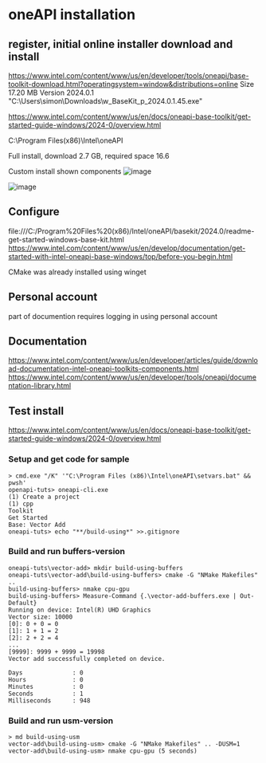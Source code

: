 # oneAPI installation

## register, initial online installer download and install
https://www.intel.com/content/www/us/en/developer/tools/oneapi/base-toolkit-download.html?operatingsystem=window&distributions=online
Size	17.20 MB
Version	2024.0.1
"C:\Users\simon\Downloads\w_BaseKit_p_2024.0.1.45.exe"

https://www.intel.com/content/www/us/en/docs/oneapi-base-toolkit/get-started-guide-windows/2024-0/overview.html

C:\Program Files(x86)\Intel\oneAPI

Full install, download 2.7 GB, required space 16.6

Custom install shown components
![image](https://github.com/simo-11/oneapi-tuts/assets/1210784/f062d97f-8e68-40c7-a9b6-de1646384ea8)

![image](https://github.com/simo-11/oneapi-tuts/assets/1210784/fa3379fe-124d-4962-9cee-a36b13ce9df9)

## Configure

file:///C:/Program%20Files%20(x86)/Intel/oneAPI/basekit/2024.0/readme-get-started-windows-base-kit.html
https://www.intel.com/content/www/us/en/develop/documentation/get-started-with-intel-oneapi-base-windows/top/before-you-begin.html

CMake was already installed using winget

## Personal account 
part of documention requires logging in using personal account

## Documentation
https://www.intel.com/content/www/us/en/developer/articles/guide/download-documentation-intel-oneapi-toolkits-components.html
https://www.intel.com/content/www/us/en/developer/tools/oneapi/documentation-library.html

## Test install
https://www.intel.com/content/www/us/en/docs/oneapi-base-toolkit/get-started-guide-windows/2024-0/overview.html

### Setup and get code for sample
```
> cmd.exe "/K" '"C:\Program Files (x86)\Intel\oneAPI\setvars.bat" && pwsh'
openapi-tuts> oneapi-cli.exe
(1) Create a project
(1) cpp
Toolkit
Get Started
Base: Vector Add
oneapi-tuts> echo "**/build-using*" >>.gitignore
```
### Build and run buffers-version
```
oneapi-tuts\vector-add> mkdir build-using-buffers
oneapi-tuts\vector-add\build-using-buffers> cmake -G "NMake Makefiles" ..
build-using-buffers> nmake cpu-gpu
build-using-buffers> Measure-Command {.\vector-add-buffers.exe | Out-Default}
Running on device: Intel(R) UHD Graphics
Vector size: 10000
[0]: 0 + 0 = 0
[1]: 1 + 1 = 2
[2]: 2 + 2 = 4
...
[9999]: 9999 + 9999 = 19998
Vector add successfully completed on device.

Days              : 0
Hours             : 0
Minutes           : 0
Seconds           : 1
Milliseconds      : 948

```
### Build and run usm-version
```
> md build-using-usm
vector-add\build-using-usm> cmake -G "NMake Makefiles" .. -DUSM=1
vector-add\build-using-usm> nmake cpu-gpu (5 seconds)
```
